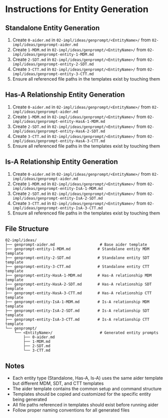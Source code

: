 # Instructions for Entity Generation

## Standalone Entity Generation
1. Create `0-aider.md` in `02-impl/ideas/genprompt/<EntityName>/` from `02-impl/ideas/genprompt-aider.md`
2. Create `1-MDM.md` in `02-impl/ideas/genprompt/<EntityName>/` from `02-impl/ideas/genprompt-entity-1-MDM.md`
3. Create `2-SDT.md` in `02-impl/ideas/genprompt/<EntityName>/` from `02-impl/ideas/genprompt-entity-2-SDT.md`
4. Create `3-CTT.md` in `02-impl/ideas/genprompt/<EntityName>/` from `02-impl/ideas/genprompt-entity-3-CTT.md`
5. Ensure all referenced file paths in the templates exist by touching them

## Has-A Relationship Entity Generation
1. Create `0-aider.md` in `02-impl/ideas/genprompt/<EntityName>/` from `02-impl/ideas/genprompt-aider.md`
2. Create `1-MDM.md` in `02-impl/ideas/genprompt/<EntityName>/` from `02-impl/ideas/genprompt-entity-HasA-1-MDM.md`
3. Create `2-SDT.md` in `02-impl/ideas/genprompt/<EntityName>/` from `02-impl/ideas/genprompt-entity-HasA-2-SDT.md`
4. Create `3-CTT.md` in `02-impl/ideas/genprompt/<EntityName>/` from `02-impl/ideas/genprompt-entity-HasA-3-CTT.md`
5. Ensure all referenced file paths in the templates exist by touching them

## Is-A Relationship Entity Generation
1. Create `0-aider.md` in `02-impl/ideas/genprompt/<EntityName>/` from `02-impl/ideas/genprompt-aider.md`
2. Create `1-MDM.md` in `02-impl/ideas/genprompt/<EntityName>/` from `02-impl/ideas/genprompt-entity-IsA-1-MDM.md`
3. Create `2-SDT.md` in `02-impl/ideas/genprompt/<EntityName>/` from `02-impl/ideas/genprompt-entity-IsA-2-SDT.md`
4. Create `3-CTT.md` in `02-impl/ideas/genprompt/<EntityName>/` from `02-impl/ideas/genprompt-entity-IsA-3-CTT.md`
5. Ensure all referenced file paths in the templates exist by touching them

## File Structure
```
02-impl/ideas/
├── genprompt-aider.md                    # Base aider template
├── genprompt-entity-1-MDM.md            # Standalone entity MDM template
├── genprompt-entity-2-SDT.md            # Standalone entity SDT template
├── genprompt-entity-3-CTT.md            # Standalone entity CTT template
├── genprompt-entity-HasA-1-MDM.md       # Has-A relationship MDM template
├── genprompt-entity-HasA-2-SDT.md       # Has-A relationship SDT template
├── genprompt-entity-HasA-3-CTT.md       # Has-A relationship CTT template
├── genprompt-entity-IsA-1-MDM.md        # Is-A relationship MDM template
├── genprompt-entity-IsA-2-SDT.md        # Is-A relationship SDT template
├── genprompt-entity-IsA-3-CTT.md        # Is-A relationship CTT template
└── genprompt/
    └── <EntityName>/                     # Generated entity prompts
        ├── 0-aider.md
        ├── 1-MDM.md
        ├── 2-SDT.md
        └── 3-CTT.md
```

## Notes
- Each entity type (Standalone, Has-A, Is-A) uses the same aider template but different MDM, SDT, and CTT templates
- The aider template contains the common setup and command structure
- Templates should be copied and customized for the specific entity being generated
- All file paths referenced in templates should exist before running aider
- Follow proper naming conventions for all generated files